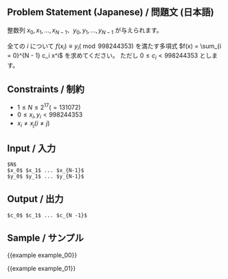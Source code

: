 Problem Statement (Japanese) / 問題文 (日本語)
---------

整数列 $x_0, x_1, ..., x_{N - 1}$、$y_0, y_1, ..., y_{N - 1}$ が与えられます。

全ての $i$ について $f(x_i) \equiv y_i (\bmod 998244353)$ を満たす多項式 $f(x) = \sum_{i = 0}^{N - 1} c_i x^i$ を求めてください。
ただし $0 \leq c_i < 998244353$ とします。


Constraints / 制約
---------

- $1 \leq N \leq 2^{17}(=131072)$
- $0 \leq x_i, y_i < 998244353$
- $x_i \neq x_j (i \neq j)$

Input / 入力
---------

```
$N$
$x_0$ $x_1$ ... $x_{N-1}$
$y_0$ $y_1$ ... $y_{N-1}$
```

Output / 出力
---------

```
$c_0$ $c_1$ ... $c_{N -1}$
```

Sample / サンプル
---------

{{example example_00}}

{{example example_01}}
